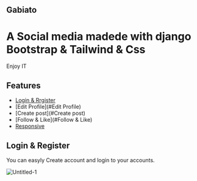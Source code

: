 ## Gabiato

# A Social media madede with django Bootstrap & Tailwind & Css

Enjoy IT

## Features 

* [Login & Rrgister](#Login&Rrgister)
* [Edit Profile](#Edit Profile)
* [Create post](#Create post)
* [Follow & Like](#Follow & Like)
* [Responsive](#Responsive)


## Login & Register

You can easyly Create account and login to your accounts.

![Untitled-1](https://user-images.githubusercontent.com/73990701/178795771-c2bd7c05-2650-4ee7-92e1-8da71fe622b4.png)
